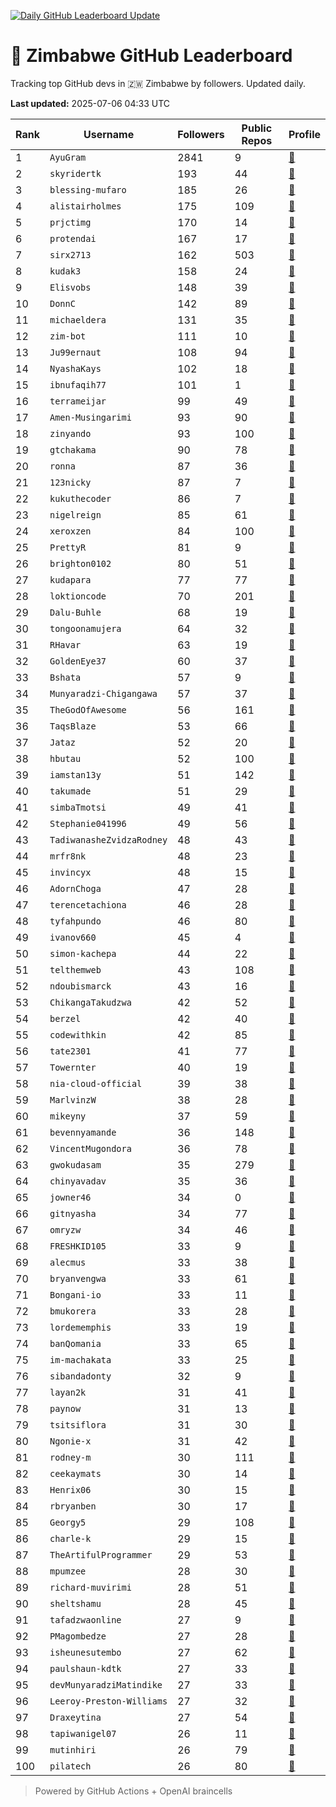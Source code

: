 [![Daily GitHub Leaderboard Update](https://github.com/bevennyamande/zim_leaderboard/actions/workflows/leaderboard.yml/badge.svg)](https://github.com/bevennyamande/zim_leaderboard/actions/workflows/leaderboard.yml)

# 🦍 Zimbabwe GitHub Leaderboard

Tracking top GitHub devs in 🇿🇼 Zimbabwe by followers. Updated daily.

<!-- START LEADERBOARD -->
**Last updated:** 2025-07-06 04:33 UTC  

| Rank | Username | Followers | Public Repos | Profile |
|------|----------|-----------|--------------|---------|
| 1 | `AyuGram` | 2841 | 9 | [🔗](https://github.com/AyuGram) |
| 2 | `skyridertk` | 193 | 44 | [🔗](https://github.com/skyridertk) |
| 3 | `blessing-mufaro` | 185 | 26 | [🔗](https://github.com/blessing-mufaro) |
| 4 | `alistairholmes` | 175 | 109 | [🔗](https://github.com/alistairholmes) |
| 5 | `prjctimg` | 170 | 14 | [🔗](https://github.com/prjctimg) |
| 6 | `protendai` | 167 | 17 | [🔗](https://github.com/protendai) |
| 7 | `sirx2713` | 162 | 503 | [🔗](https://github.com/sirx2713) |
| 8 | `kudak3` | 158 | 24 | [🔗](https://github.com/kudak3) |
| 9 | `Elisvobs` | 148 | 39 | [🔗](https://github.com/Elisvobs) |
| 10 | `DonnC` | 142 | 89 | [🔗](https://github.com/DonnC) |
| 11 | `michaeldera` | 131 | 35 | [🔗](https://github.com/michaeldera) |
| 12 | `zim-bot` | 111 | 10 | [🔗](https://github.com/zim-bot) |
| 13 | `Ju99ernaut` | 108 | 94 | [🔗](https://github.com/Ju99ernaut) |
| 14 | `NyashaKays` | 102 | 18 | [🔗](https://github.com/NyashaKays) |
| 15 | `ibnufaqih77` | 101 | 1 | [🔗](https://github.com/ibnufaqih77) |
| 16 | `terrameijar` | 99 | 49 | [🔗](https://github.com/terrameijar) |
| 17 | `Amen-Musingarimi` | 93 | 90 | [🔗](https://github.com/Amen-Musingarimi) |
| 18 | `zinyando` | 93 | 100 | [🔗](https://github.com/zinyando) |
| 19 | `gtchakama` | 90 | 78 | [🔗](https://github.com/gtchakama) |
| 20 | `ronna` | 87 | 36 | [🔗](https://github.com/ronna) |
| 21 | `123nicky` | 87 | 7 | [🔗](https://github.com/123nicky) |
| 22 | `kukuthecoder` | 86 | 7 | [🔗](https://github.com/kukuthecoder) |
| 23 | `nigelreign` | 85 | 61 | [🔗](https://github.com/nigelreign) |
| 24 | `xeroxzen` | 84 | 100 | [🔗](https://github.com/xeroxzen) |
| 25 | `PrettyR` | 81 | 9 | [🔗](https://github.com/PrettyR) |
| 26 | `brighton0102` | 80 | 51 | [🔗](https://github.com/brighton0102) |
| 27 | `kudapara` | 77 | 77 | [🔗](https://github.com/kudapara) |
| 28 | `loktioncode` | 70 | 201 | [🔗](https://github.com/loktioncode) |
| 29 | `Dalu-Buhle` | 68 | 19 | [🔗](https://github.com/Dalu-Buhle) |
| 30 | `tongoonamujera` | 64 | 32 | [🔗](https://github.com/tongoonamujera) |
| 31 | `RHavar` | 63 | 19 | [🔗](https://github.com/RHavar) |
| 32 | `GoldenEye37` | 60 | 37 | [🔗](https://github.com/GoldenEye37) |
| 33 | `Bshata` | 57 | 9 | [🔗](https://github.com/Bshata) |
| 34 | `Munyaradzi-Chigangawa` | 57 | 37 | [🔗](https://github.com/Munyaradzi-Chigangawa) |
| 35 | `TheGodOfAwesome` | 56 | 161 | [🔗](https://github.com/TheGodOfAwesome) |
| 36 | `TaqsBlaze` | 53 | 66 | [🔗](https://github.com/TaqsBlaze) |
| 37 | `Jataz` | 52 | 20 | [🔗](https://github.com/Jataz) |
| 38 | `hbutau` | 52 | 100 | [🔗](https://github.com/hbutau) |
| 39 | `iamstan13y` | 51 | 142 | [🔗](https://github.com/iamstan13y) |
| 40 | `takumade` | 51 | 29 | [🔗](https://github.com/takumade) |
| 41 | `simbaTmotsi` | 49 | 41 | [🔗](https://github.com/simbaTmotsi) |
| 42 | `Stephanie041996` | 49 | 56 | [🔗](https://github.com/Stephanie041996) |
| 43 | `TadiwanasheZvidzaRodney` | 48 | 43 | [🔗](https://github.com/TadiwanasheZvidzaRodney) |
| 44 | `mrfr8nk` | 48 | 23 | [🔗](https://github.com/mrfr8nk) |
| 45 | `invincyx` | 48 | 15 | [🔗](https://github.com/invincyx) |
| 46 | `AdornChoga` | 47 | 28 | [🔗](https://github.com/AdornChoga) |
| 47 | `terencetachiona` | 46 | 28 | [🔗](https://github.com/terencetachiona) |
| 48 | `tyfahpundo` | 46 | 80 | [🔗](https://github.com/tyfahpundo) |
| 49 | `ivanov660` | 45 | 4 | [🔗](https://github.com/ivanov660) |
| 50 | `simon-kachepa` | 44 | 22 | [🔗](https://github.com/simon-kachepa) |
| 51 | `telthemweb` | 43 | 108 | [🔗](https://github.com/telthemweb) |
| 52 | `ndoubismarck` | 43 | 16 | [🔗](https://github.com/ndoubismarck) |
| 53 | `ChikangaTakudzwa` | 42 | 52 | [🔗](https://github.com/ChikangaTakudzwa) |
| 54 | `berzel` | 42 | 40 | [🔗](https://github.com/berzel) |
| 55 | `codewithkin` | 42 | 85 | [🔗](https://github.com/codewithkin) |
| 56 | `tate2301` | 41 | 77 | [🔗](https://github.com/tate2301) |
| 57 | `Towernter` | 40 | 19 | [🔗](https://github.com/Towernter) |
| 58 | `nia-cloud-official` | 39 | 38 | [🔗](https://github.com/nia-cloud-official) |
| 59 | `MarlvinzW` | 38 | 28 | [🔗](https://github.com/MarlvinzW) |
| 60 | `mikeyny` | 37 | 59 | [🔗](https://github.com/mikeyny) |
| 61 | `bevennyamande` | 36 | 148 | [🔗](https://github.com/bevennyamande) |
| 62 | `VincentMugondora` | 36 | 78 | [🔗](https://github.com/VincentMugondora) |
| 63 | `gwokudasam` | 35 | 279 | [🔗](https://github.com/gwokudasam) |
| 64 | `chinyavadav` | 35 | 36 | [🔗](https://github.com/chinyavadav) |
| 65 | `jowner46` | 34 | 0 | [🔗](https://github.com/jowner46) |
| 66 | `gitnyasha` | 34 | 77 | [🔗](https://github.com/gitnyasha) |
| 67 | `omryzw` | 34 | 46 | [🔗](https://github.com/omryzw) |
| 68 | `FRESHKID105` | 33 | 9 | [🔗](https://github.com/FRESHKID105) |
| 69 | `alecmus` | 33 | 38 | [🔗](https://github.com/alecmus) |
| 70 | `bryanvengwa` | 33 | 61 | [🔗](https://github.com/bryanvengwa) |
| 71 | `Bongani-io` | 33 | 11 | [🔗](https://github.com/Bongani-io) |
| 72 | `bmukorera` | 33 | 28 | [🔗](https://github.com/bmukorera) |
| 73 | `lordememphis` | 33 | 19 | [🔗](https://github.com/lordememphis) |
| 74 | `banQomania` | 33 | 65 | [🔗](https://github.com/banQomania) |
| 75 | `im-machakata` | 33 | 25 | [🔗](https://github.com/im-machakata) |
| 76 | `sibandadonty` | 32 | 9 | [🔗](https://github.com/sibandadonty) |
| 77 | `layan2k` | 31 | 41 | [🔗](https://github.com/layan2k) |
| 78 | `paynow` | 31 | 13 | [🔗](https://github.com/paynow) |
| 79 | `tsitsiflora` | 31 | 30 | [🔗](https://github.com/tsitsiflora) |
| 80 | `Ngonie-x` | 31 | 42 | [🔗](https://github.com/Ngonie-x) |
| 81 | `rodney-m` | 30 | 111 | [🔗](https://github.com/rodney-m) |
| 82 | `ceekaymats` | 30 | 14 | [🔗](https://github.com/ceekaymats) |
| 83 | `Henrix06` | 30 | 15 | [🔗](https://github.com/Henrix06) |
| 84 | `rbryanben` | 30 | 17 | [🔗](https://github.com/rbryanben) |
| 85 | `Georgy5` | 29 | 108 | [🔗](https://github.com/Georgy5) |
| 86 | `charle-k` | 29 | 15 | [🔗](https://github.com/charle-k) |
| 87 | `TheArtifulProgrammer` | 29 | 53 | [🔗](https://github.com/TheArtifulProgrammer) |
| 88 | `mpumzee` | 28 | 30 | [🔗](https://github.com/mpumzee) |
| 89 | `richard-muvirimi` | 28 | 51 | [🔗](https://github.com/richard-muvirimi) |
| 90 | `sheltshamu` | 28 | 45 | [🔗](https://github.com/sheltshamu) |
| 91 | `tafadzwaonline` | 27 | 9 | [🔗](https://github.com/tafadzwaonline) |
| 92 | `PMagombedze` | 27 | 28 | [🔗](https://github.com/PMagombedze) |
| 93 | `isheunesutembo` | 27 | 62 | [🔗](https://github.com/isheunesutembo) |
| 94 | `paulshaun-kdtk` | 27 | 33 | [🔗](https://github.com/paulshaun-kdtk) |
| 95 | `devMunyaradziMatindike` | 27 | 33 | [🔗](https://github.com/devMunyaradziMatindike) |
| 96 | `Leeroy-Preston-Williams` | 27 | 32 | [🔗](https://github.com/Leeroy-Preston-Williams) |
| 97 | `Draxeytina` | 27 | 54 | [🔗](https://github.com/Draxeytina) |
| 98 | `tapiwanigel07` | 26 | 11 | [🔗](https://github.com/tapiwanigel07) |
| 99 | `mutinhiri` | 26 | 79 | [🔗](https://github.com/mutinhiri) |
| 100 | `pilatech` | 26 | 80 | [🔗](https://github.com/pilatech) |
<!-- END LEADERBOARD -->

> Powered by GitHub Actions + OpenAI braincells
